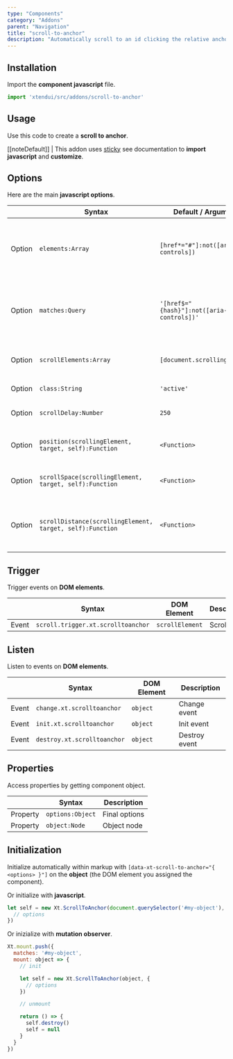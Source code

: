 ```yaml
---
type: "Components"
category: "Addons"
parent: "Navigation"
title: "scroll-to-anchor"
description: "Automatically scroll to an id clicking the relative anchor with that id."
---
```


## Installation

Import the **component javascript** file.

```jsx
import 'xtendui/src/addons/scroll-to-anchor'
```

## Usage

Use this code to create a **scroll to anchor**.

[[noteDefault]]
| This addon uses [sticky](/components/core/sticky) see documentation to **import javascript** and **customize**.

<demo>
  <div class="gatsby_demo_item toggle" data-iframe="iframe/components/addons/navigation/scroll-to-anchor">
  </div>
</demo>

## Options
 
Here are the main **javascript options**.

<div class="table-overflow">

|                         | Syntax                                    | Default / Arguments                       | Description                   |
| ----------------------- | ----------------------------------------- | ----------------------------- | ----------------------------- |
| Option                    | `elements:Array`                          | `[href*="#"]:not([aria-controls])`        | Elements nodes (filter out toggle components toggles with `:not([aria-controls])`)            |
| Option                    | `matches:Query`                          | `'[href$="{hash}"]:not([aria-controls])'`        | Matches nodes (filter out toggle components toggles with `:not([aria-controls])`)               |
| Option                    | `scrollElements:Array`                          | `[document.scrollingElement]`        | Scroll nodes (ordered parent > child)             |
| Option                    | `class:String`                          | `'active'`        | Activation class             |
| Option                    | `scrollDelay:Number`                          | `250`        | Delay on scroll checks             |
| Option                    | `position(scrollingElement, target, self):Function`             | `<Function>`        | Positioning function return `Number`             |
| Option                    | `scrollSpace(scrollingElement, target, self):Function`                          | `<Function>`        | Positioning space from top return `Number`             |
| Option                    | `scrollDistance(scrollingElement, target, self):Function`                          | `<Function>`        | Distance from top on scroll checks return `Number`            |

</div>

## Trigger

Trigger events on **DOM elements**.

<div class="table-overflow">

|                         | Syntax                                    | DOM Element                    | Description                   |
| ----------------------- | ----------------------------------------- | ----------------------------- | ----------------------------- |
| Event                   | `scroll.trigger.xt.scrolltoanchor`       | `scrollElement` | Scroll event             |

</div>

## Listen

Listen to events on **DOM elements**.

<div class="table-overflow">

|                         | Syntax                                    | DOM Element                    | Description                   |
| ----------------------- | ----------------------------------------- | ----------------------------- | ----------------------------- |
| Event                   | `change.xt.scrolltoanchor`      | `object` | Change event            |
| Event                   | `init.xt.scrolltoanchor`           | `object` | Init event             |
| Event                   | `destroy.xt.scrolltoanchor`           | `object` | Destroy event             |

</div>

## Properties

Access properties by getting component object.

<div class="table-overflow">

|                         | Syntax                                   | Description                   |
| ----------------------- | ---------------------------------------- | ----------------------------- |
| Property                   | `options:Object`       | Final options             |
| Property                   | `object:Node`       | Object node             |

</div>

## Initialization

Initialize automatically within markup with `[data-xt-scroll-to-anchor="{ <options> }"]` on the **object** (the DOM element you assigned the component).

Or initialize with **javascript**.

```js
let self = new Xt.ScrollToAnchor(document.querySelector('#my-object'), {
  // options
})
```

Or inizialize with **mutation observer**.

```js
Xt.mount.push({
  matches: '#my-object',
  mount: object => {
    // init

    let self = new Xt.ScrollToAnchor(object, {
      // options
    })

    // unmount

    return () => {
      self.destroy()
      self = null
    }
  }
})
```
